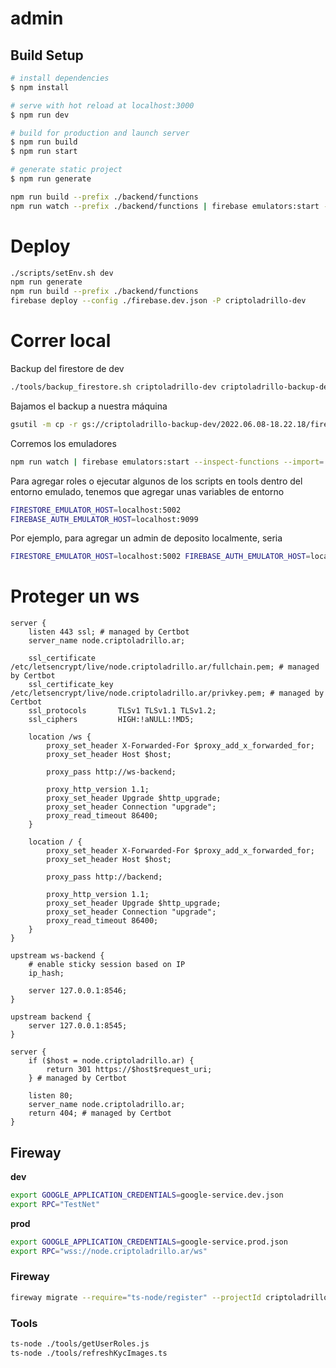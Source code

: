 # admin

## Build Setup

```bash
# install dependencies
$ npm install

# serve with hot reload at localhost:3000
$ npm run dev

# build for production and launch server
$ npm run build
$ npm run start

# generate static project
$ npm run generate
```

```bash
npm run build --prefix ./backend/functions
npm run watch --prefix ./backend/functions | firebase emulators:start --only auth,firestore,functions,hosting,pubsub,storage --inspect-functions --import=./data-path --export-on-exit
```

# Deploy
```bash
./scripts/setEnv.sh dev
npm run generate
npm run build --prefix ./backend/functions
firebase deploy --config ./firebase.dev.json -P criptoladrillo-dev 
```

# Correr local
Backup del firestore de dev
```bash
./tools/backup_firestore.sh criptoladrillo-dev criptoladrillo-backup-dev
```
Bajamos el backup a nuestra máquina
```bash
gsutil -m cp -r gs://criptoladrillo-backup-dev/2022.06.08-18.22.18/firestore ./data-path
```
Corremos los emuladores
```bash
npm run watch | firebase emulators:start --inspect-functions --import=./data-path/firestore --export-on-exit
```

Para agregar roles o ejecutar algunos de los scripts en tools dentro del entorno emulado, tenemos que agregar unas variables de entorno
```bash 
FIRESTORE_EMULATOR_HOST=localhost:5002
FIREBASE_AUTH_EMULATOR_HOST=localhost:9099
```
Por ejemplo, para agregar un admin de deposito localmente, seria
```bash
FIRESTORE_EMULATOR_HOST=localhost:5002 FIREBASE_AUTH_EMULATOR_HOST=localhost:9099 node addWarehouseAdmin.js
```

# Proteger un ws
```
server {
    listen 443 ssl; # managed by Certbot
    server_name node.criptoladrillo.ar;

    ssl_certificate     /etc/letsencrypt/live/node.criptoladrillo.ar/fullchain.pem; # managed by Certbot
    ssl_certificate_key /etc/letsencrypt/live/node.criptoladrillo.ar/privkey.pem; # managed by Certbot
    ssl_protocols       TLSv1 TLSv1.1 TLSv1.2;
    ssl_ciphers         HIGH:!aNULL:!MD5;

    location /ws {
        proxy_set_header X-Forwarded-For $proxy_add_x_forwarded_for;
        proxy_set_header Host $host;

        proxy_pass http://ws-backend;

        proxy_http_version 1.1;
        proxy_set_header Upgrade $http_upgrade;
        proxy_set_header Connection "upgrade";
        proxy_read_timeout 86400;
    }
    
    location / {
        proxy_set_header X-Forwarded-For $proxy_add_x_forwarded_for;
        proxy_set_header Host $host;

        proxy_pass http://backend;

        proxy_http_version 1.1;
        proxy_set_header Upgrade $http_upgrade;
        proxy_set_header Connection "upgrade";
        proxy_read_timeout 86400;
    }
}

upstream ws-backend {
    # enable sticky session based on IP
    ip_hash;

    server 127.0.0.1:8546;
}

upstream backend {
    server 127.0.0.1:8545;
}

server {
    if ($host = node.criptoladrillo.ar) {
        return 301 https://$host$request_uri;
    } # managed by Certbot

    listen 80;
    server_name node.criptoladrillo.ar;
    return 404; # managed by Certbot
}
```
## Fireway
**dev**
```bash
export GOOGLE_APPLICATION_CREDENTIALS=google-service.dev.json
export RPC="TestNet"
```
**prod**
```bash
export GOOGLE_APPLICATION_CREDENTIALS=google-service.prod.json 
export RPC="wss://node.criptoladrillo.ar/ws"
```
### Fireway
```bash
fireway migrate --require="ts-node/register" --projectId criptoladrillo-dev --forceWait --dryrun
```
### Tools
```bash
ts-node ./tools/getUserRoles.js
ts-node ./tools/refreshKycImages.ts
```
